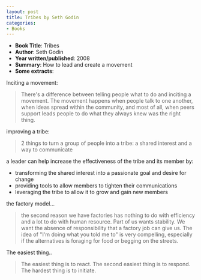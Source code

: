 ```yaml
---
layout: post
title: Tribes by Seth Godin
categories:
- Books
---
```


- **Book Title**: Tribes
- **Author**: Seth Godin
- **Year written/published**: 2008
- **Summary**: How to lead and create a movement
- **Some extracts**:

Inciting a movement:

> There's a difference between telling people what to do and inciting a movement. The movement happens when people talk to one another, when ideas spread within the community, and most of all, when peers support leads people to do what they always knew was the right thing.

improving a tribe:

> 2 things to turn a group of people into a tribe: a shared interest and a way to communicate

a leader can help increase the effectiveness of the tribe and its member by:

- transforming the shared interest into a passionate goal and desire for change
- providing tools to allow members to tighten their communications
- leveraging the tribe to allow it to grow and gain new members

the factory model...

> the second reason we have factories has nothing to do with efficiency and a lot to do with human resource. Part of us wants stability. We want the absence of responsibility that a factory job can give us. The idea of "I'm doing what you told me to" is very compelling, especially if the alternatives is foraging for food or begging on the streets.

The easiest thing..

> The easiest thing is to react. The second easiest thing is to respond. The hardest thing is to initiate.
